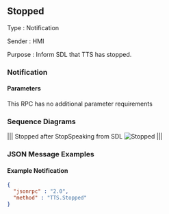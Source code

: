 ## Stopped

Type
: Notification

Sender
: HMI

Purpose
: Inform SDL that <span title="Text To Speech">TTS</span> has stopped.

### Notification

#### Parameters

This RPC has no additional parameter requirements

### Sequence Diagrams

|||
Stopped after StopSpeaking from SDL
![Stopped](./assets/Stopped.png)
|||

### JSON Message Examples

#### Example Notification

```json
{
  "jsonrpc" : "2.0",
  "method" : "TTS.Stopped"
}
```